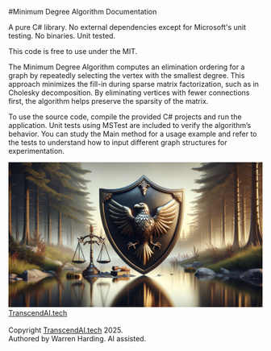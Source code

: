 
#Minimum Degree Algorithm Documentation

A pure C# library. No external dependencies except for Microsoft's unit testing. No binaries. Unit tested.

This code is free to use under the MIT.

The Minimum Degree Algorithm computes an elimination ordering for a graph by repeatedly selecting the vertex with the smallest degree. This approach minimizes the fill-in during sparse matrix factorization, such as in Cholesky decomposition. By eliminating vertices with fewer connections first, the algorithm helps preserve the sparsity of the matrix.

To use the source code, compile the provided C# projects and run the application. Unit tests using MSTest are included to verify the algorithm’s behavior. You can study the Main method for a usage example and refer to the tests to understand how to input different graph structures for experimentation.

![AI Image](aiimage.jpg)
[TranscendAI.tech](https://TranscendAI.tech)<br>
<br>
Copyright [TranscendAI.tech](https://TranscendAI.tech) 2025.</br>
Authored by Warren Harding. AI assisted.
